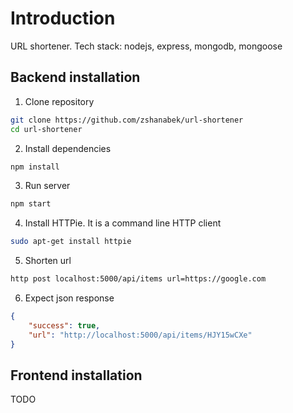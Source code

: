 # Introduction

URL shortener. Tech stack: nodejs, express, mongodb, mongoose

## Backend installation

1. Clone repository

```bash
git clone https://github.com/zshanabek/url-shortener
cd url-shortener
```

2. Install dependencies

```bash
npm install
```

3. Run server

```bash
npm start
```

4. Install HTTPie. It is a command line HTTP client

```bash
sudo apt-get install httpie
```

5. Shorten url

```bash
http post localhost:5000/api/items url=https://google.com
```
6. Expect json response

```json
{
    "success": true,
    "url": "http://localhost:5000/api/items/HJY15wCXe"
}
```

## Frontend installation

TODO
